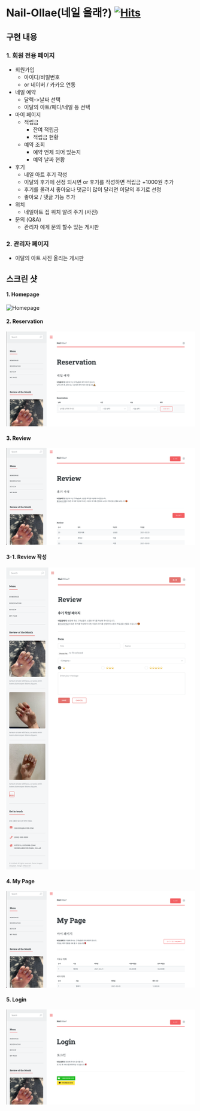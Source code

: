 # Nail-Ollae(네일 올래?) [![Hits](https://hits.seeyoufarm.com/api/count/incr/badge.svg?url=https%3A%2F%2Fgithub.com%2Fshinsangeun%2FNail-Ollae&count_bg=%23F58DBF&title_bg=%23494747&icon=&icon_color=%23E7E7E7&title=visit&edge_flat=false)](https://hits.seeyoufarm.com)

## 구현 내용

### 1. 회원 전용 페이지
- 회원가입
	- 아이디/비밀번호
	- or 네이버 / 카카오 연동
- 네일 예약
	- 달력->날짜 선택
	- 이달의 아트/페디/네일 등 선택
- 마이 페이지
	- 적립금
		- 잔여 적립금
        - 적립금 현황
	- 예약 조회
		- 예약 언제 되어 있는지
		- 예약 날짜 현황
- 후기
	- 네일 아트 후기 작성
	- 이달의 후기에 선정 되시면 or 후기를 작성하면 적립금 +1000원 추가
	- 후기를 올려서 좋아요나 댓글이 많이 달리면 이달의 후기로 선정
	- 좋아요 / 댓글 기능 추가
- 위치 
	- 네일아트 집 위치 알려 주기 (사진)
- 문의 (Q&A)
	- 관리자 에게 문의 할수 있는 게시판


### 2. 관리자 페이지
- 이달의 아트 사진 올리는 게시판


## 스크린 샷
#### 1. Homepage
![Homepage](/public/images/capture/home.png)

#### 2. Reservation
![reservation](/public/images/capture/reservation.png)

#### 3. Review
![review](/public/images/capture/review.png)

#### 3-1. Review 작성
![review_write](/public/images/capture/review_write.png)

#### 4. My Page
![mypage](/public/images/capture/mypage.png)

#### 5. Login
![login](/public/images/capture/login.png)




